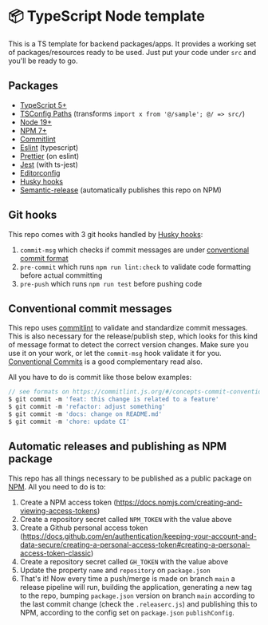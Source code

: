# 📦 TypeScript Node template
This is a TS template for backend packages/apps. It provides a working set of
packages/resources ready to be used. Just put your code under `src` and you'll
be ready to go.

## Packages
- [TypeScript 5+](https://www.typescriptlang.org/)
- [TSConfig Paths](https://github.com/dividab/tsconfig-paths) (transforms `import x from '@/sample'; @/ => src/`)
- [Node 19+](https://nodejs.org/dist/latest-v19.x/docs/api/)
- [NPM 7+](https://nodejs.org/dist/latest-v19.x/docs/api/)
- [Commitlint](https://commitlint.js.org/#/)
- [Eslint](https://typescript-eslint.io) (typescript)
- [Prettier](https://prettier.io/) (on eslint)
- [Jest](https://jestjs.io/docs/getting-started) (with ts-jest)
- [Editorconfig](https://editorconfig.org/)
- [Husky hooks](https://typicode.github.io/husky/#/)
- [Semantic-release](https://semantic-release.gitbook.io/semantic-release/) (automatically publishes this repo on NPM)

## Git hooks
This repo comes with 3 git hooks handled by [Husky hooks](https://typicode.github.io/husky/#/):
1. `commit-msg` which checks if commit messages are under [conventional commit format](https://commitlint.js.org/#/concepts-commit-conventions)
2. `pre-commit` which runs `npm run lint:check` to validate code formatting before actual committing
3. `pre-push` which runs `npm run test` before pushing code

## Conventional commit messages
This repo uses [commitlint](https://commitlint.js.org/#/) to validate and standardize commit
messages. This is also necessary for the release/publish step, which looks for this kind of message
format to detect the correct version changes. Make sure you use it on your work, or let the
`commit-msg` hook validate it for you. [Conventional Commits](https://www.conventionalcommits.org/en/v1.0.0/) is a good complementary read also.

All you have to do is commit like those below examples:
```ts
// see formats on https://commitlint.js.org/#/concepts-commit-conventions
$ git commit -m 'feat: this change is related to a feature'
$ git commit -m 'refactor: adjust something'
$ git commit -m 'docs: change on README.md'
$ git commit -m 'chore: update CI'
```

## Automatic releases and publishing as NPM package
This repo has all things necessary to be published as a public package on
[NPM](https://www.npmjs.com/). All you need to do is to:
1. Create a NPM access token (https://docs.npmjs.com/creating-and-viewing-access-tokens)
2. Create a repository secret called `NPM_TOKEN` with the value above
3. Create a Github personal access token (https://docs.github.com/en/authentication/keeping-your-account-and-data-secure/creating-a-personal-access-token#creating-a-personal-access-token-classic)
4. Create a repository secret called `GH_TOKEN` with the value above
5. Update the property `name` and `repository` on `package.json`
6. That's it! Now every time a push/merge is made on branch `main` a release pipeline will run,
   building the application, generating a new tag to the repo, bumping `package.json` version on
   branch `main` according to the last commit change (check the `.releaserc.js`) and publishing this
   to NPM, according to the config set on `package.json` `publishConfig`.

